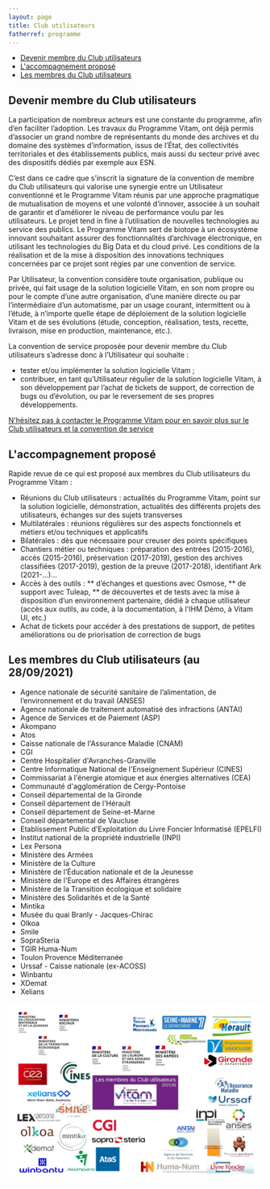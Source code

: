 ```yaml
---
layout: page
title: Club utilisateurs
fatherref: programme
---
```

* [Devenir membre du Club utilisateurs](#CU)
* [L'accompagnement proposé](#accompagnement)
* [Les membres du Club utilisateurs](#membre)

## Devenir membre du Club utilisateurs<a name="CU"></a>
La participation de nombreux acteurs est une constante du programme, afin d’en faciliter l’adoption. Les
travaux du Programme Vitam, ont déjà permis d’associer un grand nombre de représentants du monde des
archives et du domaine des systèmes d’information, issus de l’État, des collectivités territoriales et des
établissements publics, mais aussi du secteur privé avec des dispositifs dédiés par exemple aux ESN.

C’est dans ce cadre que s’inscrit la signature de la convention de membre du Club utilisateurs qui valorise 
une synergie entre un Utilisateur conventionné et le Programme Vitam réunis par une approche pragmatique 
de mutualisation de moyens et une volonté d’innover, associée à un souhait de garantir et d’améliorer 
le niveau de performance voulu par les utilisateurs.
Le projet tend in fine à l’utilisation de nouvelles technologies au service des publics. Le Programme Vitam
sert de biotope à un écosystème innovant souhaitant assurer des fonctionnalités d’archivage électronique, en
utilisant les technologies du Big Data et du cloud privé. Les conditions de la réalisation et de la mise à
disposition des innovations techniques concernées par ce projet sont régies par une convention de service.

Par Utilisateur, la convention considère toute organisation, publique ou privée, qui fait usage de la solution
logicielle Vitam, en son nom propre ou pour le compte d’une autre organisation, d’une manière directe ou
par l’intermédiaire d’un automatisme, par un usage courant, intermittent ou à l’étude, à n’importe quelle
étape de déploiement de la solution logicielle Vitam et de ses évolutions (étude, conception, réalisation,
tests, recette, livraison, mise en production, maintenance, etc.).

La convention de service proposée pour devenir membre du Club utilisateurs s’adresse donc à l’Utilisateur qui souhaite :
* tester et/ou implémenter la solution logicielle Vitam ;
* contribuer, en tant qu’Utilisateur régulier de la solution logicielle Vitam, à son développement par
l’achat de tickets de support, de correction de bugs ou d’évolution, ou par le reversement de ses
propres développements.

[N'hésitez pas à contacter le Programme Vitam pour en savoir plus sur le Club utilisateurs et la convention de service](mailto:contact@programmevitam.fr)


## L'accompagnement proposé<a name="accompagnement"></a>

Rapide revue de ce qui est proposé aux membres du Club utilisateurs du Programme Vitam :

* Réunions du Club utilisateurs : actualités du Programme Vitam, point sur la solution logicielle,
démonstration, actualités des différents projets des utilisateurs, échanges sur des sujets transverses
* Multilatérales : réunions régulières sur des aspects fonctionnels et métiers et/ou techniques et
applicatifs
* Bilatérales : dès que nécessaire pour creuser des points spécifiques
* Chantiers métier ou techniques : préparation des entrées (2015-2016), accès (2015-2016), préservation
(2017-2019), gestion des archives classifiées (2017-2019), gestion de la preuve (2017-2018), identifiant Ark
(2021-…)...
* Accès à des outils :
** d’échanges et questions avec Osmose,
** de support avec Tuleap,
** de découvertes et de tests avec la mise à disposition d’un environnement partenaire, dédié à chaque
utilisateur (accès aux outils, au code, à la documentation, à l'IHM Démo, à Vitam UI, etc.)
* Achat de tickets pour accéder à des prestations de support,
de petites améliorations ou de priorisation de correction de bugs

## Les membres du Club utilisateurs (au 28/09/2021)<a name="membre"></a>

* Agence nationale de sécurité sanitaire de l’alimentation, de l’environnement et du travail (ANSES)
* Agence nationale de traitement automatisé des infractions (ANTAI)
* Agence de Services et de Paiement (ASP)
* Akompano
* Atos
* Caisse nationale de l'Assurance Maladie (CNAM)
* CGI
* Centre Hospitalier d'Avranches-Granville
* Centre Informatique National de l'Enseignement Supérieur (CINES)
* Commissariat à l'énergie atomique et aux énergies alternatives (CEA)
* Communauté d'agglomération de Cergy-Pontoise
* Conseil départemental de la Gironde
* Conseil département de l'Hérault
* Conseil département de Seine-et-Marne
* Conseil départemental de Vaucluse
* Etablissement Public d'Exploitation du Livre Foncier Informatisé (EPELFI)
* Institut national de la propriété industrielle (INPI)
* Lex Persona
* Ministère des Armées
* Ministère de la Culture
* Ministère de l’Éducation nationale et de la Jeunesse
* Ministère de l'Europe et des Affaires étrangères
* Ministère de la Transition écologique et solidaire
* Ministère des Solidarités et de la Santé
* Mintika
* Musée du quai Branly - Jacques-Chirac
* Olkoa
* Smile
* SopraSteria
* TGIR Huma-Num
* Toulon Provence Méditerranée
* Urssaf - Caisse nationale (ex-ACOSS)
* Winbantu
* XDemat
* Xelians

![Logos](/public/images/202109_utilisateurs.jpg)

